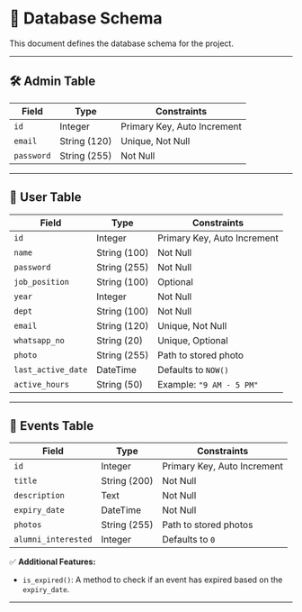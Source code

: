 # 📌 Database Schema

This document defines the database schema for the project.

---

## 🛠️ **Admin Table**

| Field      | Type         | Constraints                 |
| ---------- | ------------ | --------------------------- |
| `id`       | Integer      | Primary Key, Auto Increment |
| `email`    | String (120) | Unique, Not Null            |
| `password` | String (255) | Not Null                    |

---

## 👤 **User Table**

| Field              | Type         | Constraints                 |
| ------------------ | ------------ | --------------------------- |
| `id`               | Integer      | Primary Key, Auto Increment |
| `name`             | String (100) | Not Null                    |
| `password`         | String (255) | Not Null                    |
| `job_position`     | String (100) | Optional                    |
| `year`             | Integer      | Not Null                    |
| `dept`             | String (100) | Not Null                    |
| `email`            | String (120) | Unique, Not Null            |
| `whatsapp_no`      | String (20)  | Unique, Optional            |
| `photo`            | String (255) | Path to stored photo        |
| `last_active_date` | DateTime     | Defaults to `NOW()`         |
| `active_hours`     | String (50)  | Example: `"9 AM - 5 PM"`    |

---

## 🎉 **Events Table**

| Field               | Type         | Constraints                 |
| ------------------- | ------------ | --------------------------- |
| `id`                | Integer      | Primary Key, Auto Increment |
| `title`             | String (200) | Not Null                    |
| `description`       | Text         | Not Null                    |
| `expiry_date`       | DateTime     | Not Null                    |
| `photos`            | String (255) | Path to stored photos       |
| `alumni_interested` | Integer      | Defaults to `0`             |

✅ **Additional Features:**

-   `is_expired()`: A method to check if an event has expired based on the `expiry_date`.

---
